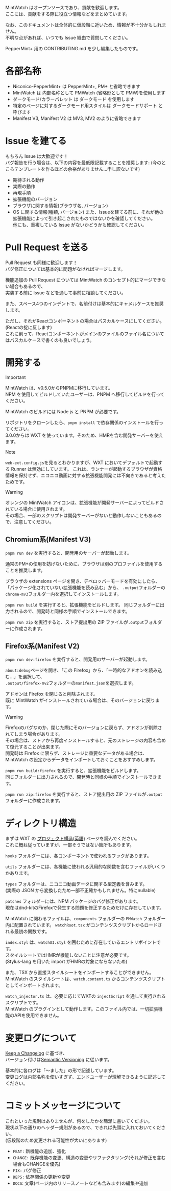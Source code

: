 MintWatch はオープンソースであり、貢献を歓迎します。   
ここには、貢献をする際に役立つ情報などをまとめています。

なお、このドキュメントは全体的に仮段階に近いため、情報が不十分かもしれません。   
不明な点があれば、いつでも Issue 経由で質問してください。

PepperMint+ 用の CONTRIBUTING.md を少し編集したものです。   

# 各部名称
- Niconico-PepperMint+ は PepperMint+, PM+ と省略できます
- MintWatch は 内部名称として PMWatch (省略形として PMW)を使用します
- ダークモード/カラーパレット は ダークモード を使用します
- 特定のページに対するダークモード用スタイルは ダークモードサポート と呼びます
- Manifest V3, Manifest V2 は MV3, MV2 のように省略できます

# Issue を建てる
もちろん Issue は大歓迎です！   
バグ報告を行う場合は、以下の内容を最低限記載することを推奨します:
(今のところテンプレートを作るほどの余裕がありません…申し訳ないです)
- 期待される動作
- 実際の動作
- 再現手順
- 拡張機能のバージョン
- ブラウザに関する情報(ブラウザ名, バージョン)
- OS に関する情報(種類, バージョン)
また、Issueを建てる前に、それが他の拡張機能によって引き起こされたものではないかを確認してください。   
他にも、重複している Issue がないかどうかも確認してください。

# Pull Request を送る
Pull Request も同様に歓迎します！   
バグ修正については基本的に問題がなければマージします。   

機能追加の Pull Request については MintWatch のコンセプト的にマージできない場合もあるので、   
実装する前に Issue などを通して事前に相談してください。

また、スペース4つのインデントで、名前付けは基本的にキャメルケースを推奨します。   

ただし、それがReactコンポーネントの場合はパスカルケースにしてください。(Reactの掟に反します)   
これに則って、Reactコンポーネントがメインのファイルのファイル名についてはパスカルケースで書くのも良いでしょう。

# 開発する

> [!IMPORTANT]
MintWatch は、v0.5.0からPNPMに移行しています。   
NPM を使用してビルドしていたユーザーは、PNPM へ移行してビルドを行ってください。

MintWatch のビルドには Node.js と PNPM が必要です。

リポジトリをクローンしたら、`pnpm install` で依存関係のインストールを行ってください。   
3.0.0からは WXT を使っています。そのため、HMRを含む開発サーバーを使えます。

> [!NOTE]
`web-ext.config.js`を見るとわかりますが、WXT においてデフォルトで起動する Runner は無効にしています。
これは、ランナーが起動するブラウザが資格情報を保持せず、ニコニコ動画に対する拡張機能開発には不向きであると考えたためです。   

> [!WARNING]
オレンジの MintWatch アイコンは、拡張機能が開発サーバーによってビルドされている場合に使用されます。   
その場合、一部のスクリプトは開発サーバーがないと動作しないこともあるので、注意してください。

## Chromium系(Manifest V3)
`pnpm run dev` を実行すると、開発用のサーバーが起動します。    

通常のPM+の使用を妨げないために、ブラウザは別のプロファイルを使用することを推奨します。   

ブラウザの extensions ページを開き、デベロッパーモードを有効にしたら、「パッケージ化されていない拡張機能を読み込む」から、
`.output`フォルダーの`chrome-mv3`フォルダー内を選択してインストールします。

`pnpm run build` を実行すると、拡張機能をビルドします。
同じフォルダーに出力されるので、開発時と同様の手順でインストールできます。

`pnpm run zip` を実行すると、ストア提出用の ZIP ファイルが`.output`フォルダーに作成されます。

## Firefox系(Manifest V2)
`pnpm run dev:firefox` を実行すると、開発用のサーバーが起動します。   

`about:debug`ページを開き、「この Firefox」から、「一時的なアドオンを読み込む…」を選択して、   
`.output/firefox-mv2`フォルダーの`manifest.json`を選択します。   

アドオンは Firefox を閉じると削除されます。   
既に MintWatch がインストールされている場合は、そのバージョンに戻ります。   
> [!WARNING]
Firefoxのバグなのか、閉じた際にそのバージョンに戻らず、アドオンが削除されてしまう場合があります。   
その場合は、ストアから再度インストールすると、元のストレージの内容も含めて復元することが出来ます。   
開発時は Firefox に限らず、ストレージに重要なデータがある場合は、MintWatch の設定からデータをインポートしておくことをおすすめします。   

`pnpm run build:firefox` を実行すると、拡張機能をビルドします。   
同じフォルダーに出力されるので、開発時と同様の手順でインストールできます。   

`pnpm run zip:firefox` を実行すると、ストア提出用の ZIP ファイルが`.output`フォルダーに作成されます。

# ディレクトリ構造
まずは WXT の [プロジェクト構造(英語)](https://wxt.dev/guide/essentials/project-structure.html) ページを読んでください。   
これに概ね従っていますが、一部そうではない箇所もあります。

`hooks` フォルダーには、各コンポーネントで使われるフックがあります。

`utils` フォルダーには、各機能に使われる汎用的な関数を含むファイルがいくつかあります。

`types` フォルダーは、ニコニコ動画データに関する型定義を含みます。   
(実際の JSON から変換したため一部不正確かもしれません。特にnullable)

`patches` フォルダーには、NPM パッケージのバグ修正があります。   
現在はdnd-kitのFirefoxで発生する問題を修正するためだけに存在しています。

MintWatch に関わるファイルは、`components` フォルダーの `PMWatch` フォルダー内に配置されています。
`watchRoot.tsx` がコンテンツスクリプトからロードされる最初の関数です。   

`index.styl` は、`watchUI.styl` を囲むために存在しているエントリポイントです。   
スタイルシートではHMRが機能しないことに注意が必要です。   
(Stylus-lang を用いた import がHMRの対象にならないため)

また、TSX から直接スタイルシートをインポートすることができません。   
MintWatch のスタイルシートは、`watch.content.ts` からコンテンツスクリプトとしてインポートされます。

`watch_injector.ts` は、必要に応じてWXTの `injectScript` を通して実行されるスクリプトです。   
MintWatch のプラグインとして動作します。このファイル内では、一切拡張機能のAPIを使用できません。

# 変更ログについて
[Keep a Changelog](https://keepachangelog.com/en/1.0.0/) に基づき、   
バージョン付けは[Semantic Versioning](https://semver.org/spec/v2.0.0.html) に従います。   

基本的に各ログは「～ました」の形で記述しています。   
変更ログは内部名称を使いすぎず、エンドユーザーが理解できるように記述してください。

# コミットメッセージについて
これといった規則はありませんが、何をしたかを簡潔に書いてください。   
現状以下の通りのヘッダー規則があるので、できれば先頭に入れておいてください。   
(仮段階のため変更される可能性が大いにあります)
- `FEAT:` 新機能の追加、強化
- `CHANGE:` 既存機能の変更、構造の変更やリファクタリング(それが修正を含む場合もCHANGEを優先)
- `FIX:` バグ修正
- `DEPS:` 依存関係の更新や変更
- `DOCS`: 文章(ページ内のリリースノートなども含みます)の編集や追加